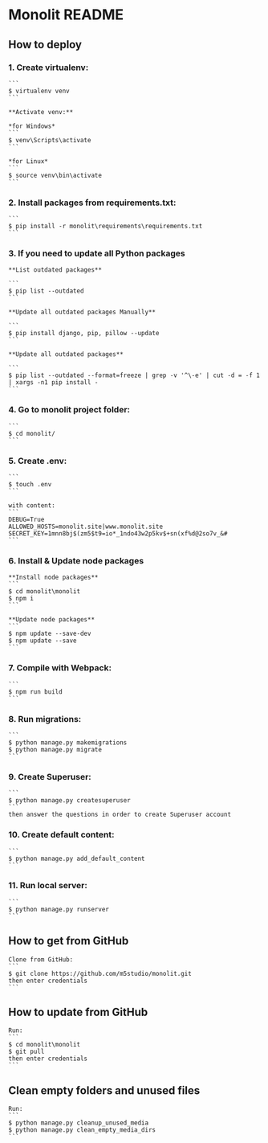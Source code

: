 # Monolit README

## How to deploy
### 1. Create virtualenv:
    ```
    $ virtualenv venv
    ```

    **Activate venv:**  

    *for Windows*
    ```
    $ venv\Scripts\activate
    ```

    *for Linux*
    ```
    $ source venv\bin\activate
    ```


### 2. Install packages from requirements.txt:
    ```
    $ pip install -r monolit\requirements\requirements.txt
    ```


### 3. If you need to update all Python packages  

    **List outdated packages**  

    ```
    $ pip list --outdated
    ```

    **Update all outdated packages Manually**  

    ```
    $ pip install django, pip, pillow --update
    ```

    **Update all outdated packages**  

    ```
    $ pip list --outdated --format=freeze | grep -v '^\-e' | cut -d = -f 1  | xargs -n1 pip install -
    ```


### 4. Go to monolit project folder:
    ```
    $ cd monolit/
    ```


### 5. Create .env:
    ```
    $ touch .env
    ```

    with content:
    ```
    DEBUG=True
    ALLOWED_HOSTS=monolit.site|www.monolit.site
    SECRET_KEY=1mnn8bj$(zm5$t9=io*_1ndo43w2p5kv$+sn(xf%d@2so7v_&#
    ```


### 6. Install & Update node packages
    **Install node packages**
    ```
    $ cd monolit\monolit
    $ npm i
    ```

    **Update node packages**
    ```
    $ npm update --save-dev
    $ npm update --save
    ```


### 7. Compile with Webpack:
    ```
    $ npm run build
    ```


### 8. Run migrations:
    ```
    $ python manage.py makemigrations
    $ python manage.py migrate
    ```


### 9. Create Superuser:
    ```
    $ python manage.py createsuperuser
    ```
    then answer the questions in order to create Superuser account


### 10. Create default content:
    ```
    $ python manage.py add_default_content
    ```


### 11. Run local server:
    ```
    $ python manage.py runserver
    ```



## How to get from GitHub
    Clone from GitHub:
    ```
    $ git clone https://github.com/m5studio/monolit.git
    then enter credentials
    ```


## How to update from GitHub
    Run:
    ```
    $ cd monolit\monolit
    $ git pull
    then enter credentials
    ```

## Clean empty folders and unused files
    Run:
    ```
    $ python manage.py cleanup_unused_media
    $ python manage.py clean_empty_media_dirs
    ```

